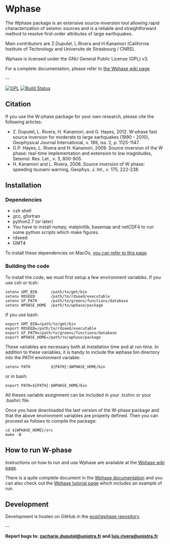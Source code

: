 # Wphase 

The Wphase package is an extensive source-inversion tool allowing rapid characterization of seismic sources and is a reliable and straightforward method to resolve first-order attributes of large earthquakes.   

Main contributors are Z.Duputel, L.Rivera and H.Kanamori (California Institute of Technology and Universite de Strasbourg / CNRS).

Wphase is licensed under the GNU General Public License (GPL) v3.

For a complete documentation, please refer to [the Wphase wiki page](http://wphase.unistra.fr/wiki/doku.php/wphase)

--

[![GPL](https://www.gnu.org/graphics/gplv3-88x31.png)](https://www.gnu.org/licenses/gpl.html) 
[![Build Status](https://travis-ci.org/eost/wphase.svg?branch=master)](https://travis-ci.org/eost/wphase)

## Citation

If you use the W-phase package for your own research, please cite the following articles:

* Z. Duputel, L. Rivera, H. Kanamori, and G. Hayes, 2012. W-phase fast source inversion for moderate to large earhquakes (1990 - 2010), Geophysical Journal International, v. 189, iss. 2, p. 1125-1147.
* G.P. Hayes, L. Rivera   and H. Kanamori, 2009. Source inversion of the W phase: real-time implementation and extension to low magnitudes, Seismol. Res. Let., v. 3, 800-805.
* H. Kanamori and L. Rivera, 2008. Source inversion of W phase: speeding tsunami warning, Geophys. J. Int., v. 175, 222-238.

## Installation

### Dependencies
* csh shell
* gcc, gfortran
* python2.7 (or later)
* You have to install numpy, matplotlib, basemap and netCDF4 to run some python scripts which make figures.
* rdseed
* GMT4

To install these dependencies on MacOs, [you can refer to this page](http://wphase.unistra.fr/wiki/doku.php/wphase:macos).

### Building the code

To install the code, we must first setup a few environment variables. If you use csh or tcsh:

```
setenv GMT_BIN      /path/to/gmt/bin
setenv RDSEED       /path/to/rdseed/executable
setenv GF_PATH      /path/to/greens/functions/database
setenv WPHASE_HOME  /path/to/wphase/package
```

If you use bash:

```
export GMT_BIN=/path/to/gmt/bin
export RDSEED=/path/to/rdseed/executable
export GF_PATH=/path/to/greens/functions/database
export WPHASE_HOME=/path/to/wphase/package
```

These variables are necessary both at installation time and at run time. In addition to these variables, it is handy to include the wphase bin directory into the PATH environment variable:

```
setenv PATH         ${PATH}:$WPHASE_HOME/bin
```

or in bash:

```
export PATH=${PATH}:$WPHASE_HOME/bin
```

All theses variable assignment can be included in your .tcshrc or your .bashrc file.

Once you have downloaded the last version of the W-phase package and that the above environment variables are properly defined. Then you can proceed as follows to compile the package:

```
cd ${WPHASE_HOME}/src
make -B
```

## How to run W-phase

Instructions on how to run and use Wphase are available at the [Wphase wiki page](http://wphase.unistra.fr/wiki/doku.php/wphase). 

There is a quite complete document in the [Wphase documentation](http://wphase.unistra.fr/wiki/doku.php/wphase:documentation) and you can also check out the [Wphase tutorial page](http://wphase.unistra.fr/wiki/doku.php/wphase:tutorial) which includes an example of run.

## Development
Development is hosten on GitHub in the [eost/wphase repository](https://github.com/eost/wphase).

-- 

**Report bugs to: <zacharie.duputel@unistra.fr> and <luis.rivera@unistra.fr>**
